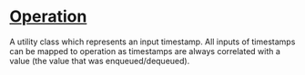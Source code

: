 # [Operation](../inc/bench/Operation.h)

A utility class which represents an input timestamp. All inputs of timestamps can be mapped to operation as timestamps are always correlated with a value (the value that was enqueued/dequeued).